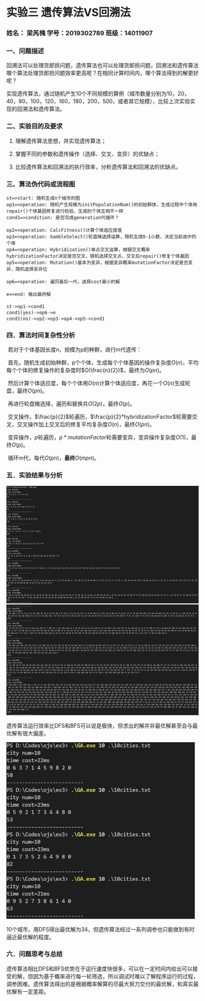 # 实验三 遗传算法VS回溯法

### 姓名： 梁芮槐     学号：2019302789  班级：14011907

### 一、问题描述

​	回溯法可以处理货郎担问题，遗传算法也可以处理货郎担问题，回溯法和遗传算法哪个算法处理货郎担问题效率更高呢？在相同计算时间内，哪个算法得到的解更好呢？

​	实现遗传算法，通过随机产生10个不同规模的算例（城市数量分别为10，20，40，80，100，120，160，180，200，500，或者其它规模），比较上次实验实现的回溯法和遗传算法。

### 二、实验目的及要求

1. 理解遗传算法思想，并实现遗传算法；

2. 掌握不同的参数和遗传操作（选择、交叉、变异）的优缺点；

3. 比较遗传算法和回溯法的执行效率，分析遗传算法和回溯法的优缺点。

### 三、算法伪代码或流程图

```flow
st=>start: 随机生成n个城市的图
op1=>operation: 随机产生规模为initPopulationNum()的初始群体，生成过程中个体用repair()个体基因修复进行检验，生成的个体互相不一样
cond1=>condition: 是否完成generation代循环？

op2=>operation: CalcFitness()计算个体适应度值
op3=>operation: GambleSelect()轮盘赌选择运算，随机生成0-1小数，决定当前选中的个体
op4=>operation: Hybridization()单点交叉运算，根据交叉概率hybridizationFactor决定是否交叉，随机选择交叉点，交叉后repair()修复个体基因
op5=>operation: Mutation()基本为变异，根据变异概率mutationFactor决定是否变异，随机选择变异位

op6=>operation: 遍历最后一代，选择cost最小的解

e=>end: 输出最终解

st->op1->cond1
cond1(yes)->op6->e
cond1(no)->op2->op3->op4->op5->cond1
```



### 四．算法时间复杂性分析

​	若对于个体基因长度n，规模为p的种群，进行m代遗传：

​	首先，随机生成初始种群，p个个体，生成每个个体基因的操作复杂度$O(n)$，平均每个个体的修复操作的复杂度时$O(\frac{n}{2})$，最终为$O(pn)$。

​	然后计算个体适应度，每个个体用$O(n)$计算个体适应度，再花一个$O(n)$生成轮盘，最终$O(pn)$。

​	再进行轮盘赌选择，遍历和替换共$O(2p)$，最终$O(p)$。

​	交叉操作，$\frac{p}{2}$轮遍历，$\frac{p}{2}*hybridizationFactor$轮需要交叉，交叉操作加上交叉后的修复平均复杂度$O(n)$，最终$O(pn)$。

​	变异操作，$p$轮遍历，$p*mutationFactor$轮需要变异，变异操作复杂度$O(1)$，最终$O(p)$。

​	循环m代，每代$O(pn)$，**最终**$O(mpn)$。

### 五．实验结果与分析

<img src="GA1.jpg" style="zoom:50%;" />

<img src="GA2.jpg" style="zoom:50%;" />

遗传算法运行效率比DFS和BFS可以说是极快，但求出的解并非最优解甚至会与最优解有很大偏差。

<img src="GA_10cities_34.jpg" style="zoom:67%;" />

10个城市，用DFS得出最优解为34，但遗传算法经过一系列调参也只能做到有时逼近最优解的程度。

### 六．问题思考与总结

​	遗传算法相比DFS和BFS优势在于运行速度快很多，可以在一定时间内给出可以接受的解，但因为基于概率进行每一轮筛选，所以调试时难以了解程序运行的过程，调参困难。遗传算法得出的是根据概率解算的尽最大努力交付的最优解，和真实最优解有一定差距。